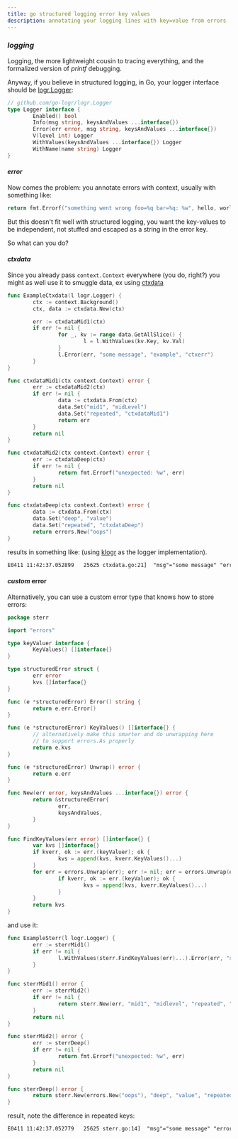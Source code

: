 ```yaml
---
title: go structured logging error key values
description: annotating your logging lines with key=value from errors
---
```


### _logging_

Logging, the more lightweight cousin to tracing everything,
and the formalized version of _printf_ debugging.

Anyway, if you believe in structured logging, in Go,
your logger interface should be [logr.Logger](https://pkg.go.dev/github.com/go-logr/logr#Logger):

```go
// github.com/go-logr/logr.Logger
type Logger interface {
        Enabled() bool
        Info(msg string, keysAndValues ...interface{})
        Error(err error, msg string, keysAndValues ...interface{})
        V(level int) Logger
        WithValues(keysAndValues ...interface{}) Logger
        WithName(name string) Logger
}
```

#### _error_

Now comes the problem:
you annotate errors with context, usually with something like:

```go
return fmt.Errorf("something went wrong foo=%q bar=%q: %w", hello, world, err)
```

But this doesn't fit well with structured logging,
you want the key-values to be independent,
not stuffed and escaped as a string in the error key.

So what can you do?

#### _ctxdata_

Since you already pass `context.Context` everywhere (you do, right?)
you might as well use it to smuggle data, ex using [ctxdata](https://pkg.go.dev/github.com/peterbourgon/ctxdata/v4)

```go
func ExampleCtxdata(l logr.Logger) {
        ctx := context.Background()
        ctx, data := ctxdata.New(ctx)

        err := ctxdataMid1(ctx)
        if err != nil {
                for _, kv := range data.GetAllSlice() {
                        l = l.WithValues(kv.Key, kv.Val)
                }
                l.Error(err, "some message", "example", "ctxerr")
        }
}

func ctxdataMid1(ctx context.Context) error {
        err := ctxdataMid2(ctx)
        if err != nil {
                data := ctxdata.From(ctx)
                data.Set("mid1", "midLevel")
                data.Set("repeated", "ctxdataMid1")
                return err
        }
        return nil
}

func ctxdataMid2(ctx context.Context) error {
        err := ctxdataDeep(ctx)
        if err != nil {
                return fmt.Errorf("unexpected: %w", err)
        }
        return nil
}

func ctxdataDeep(ctx context.Context) error {
        data := ctxdata.From(ctx)
        data.Set("deep", "value")
        data.Set("repeated", "ctxdataDeep")
        return errors.New("oops")
}

```

results in something like:
(using [klogr](https://pkg.go.dev/k8s.io/klog/v2/klogr) as the logger implementation).

```txt
E0411 11:42:37.052899   25625 ctxdata.go:21]  "msg"="some message" "error"="unexpected: oops" "deep"="value" "mid1"="midLevel" "repeated"="ctxdataMid1" "example"="ctxerr"
```

#### _custom_ error

Alternatively, you can use a custom error type that knows how to store errors:

```go
package sterr

import "errors"

type keyValuer interface {
        KeyValues() []interface{}
}

type structuredError struct {
        err error
        kvs []interface{}
}

func (e *structuredError) Error() string {
        return e.err.Error()
}

func (e *structuredError) KeyValues() []interface{} {
        // alternatively make this smarter and do unwrapping here
        // to support errors.As properly
        return e.kvs
}

func (e *structuredError) Unwrap() error {
        return e.err
}

func New(err error, keysAndValues ...interface{}) error {
        return &structuredError{
                err,
                keysAndValues,
        }
}

func FindKeyValues(err error) []interface{} {
        var kvs []interface{}
        if kverr, ok := err.(keyValuer); ok {
                kvs = append(kvs, kverr.KeyValues()...)
        }
        for err = errors.Unwrap(err); err != nil; err = errors.Unwrap(err) {
                if kverr, ok := err.(keyValuer); ok {
                        kvs = append(kvs, kverr.KeyValues()...)
                }
        }
        return kvs
}
```

and use it:

```go
func ExampleSterr(l logr.Logger) {
        err := sterrMid1()
        if err != nil {
                l.WithValues(sterr.FindKeyValues(err)...).Error(err, "some message", "example", "sterr")
        }
}

func sterrMid1() error {
        err := sterrMid2()
        if err != nil {
                return sterr.New(err, "mid1", "midlevel", "repeated", "sterrMid1")
        }
        return nil
}

func sterrMid2() error {
        err := sterrDeep()
        if err != nil {
                return fmt.Errorf("unexpected: %w", err)
        }
        return nil
}

func sterrDeep() error {
        return sterr.New(errors.New("oops"), "deep", "value", "repeated", "sterrDeep")
}
```

result, note the difference in repeated keys:

```txt
E0411 11:42:37.052779   25625 sterr.go:14]  "msg"="some message" "error"="unexpected: oops" "deep"="value" "mid1"="midlevel" "repeated"="sterrDeep" "example"="sterr"
```
